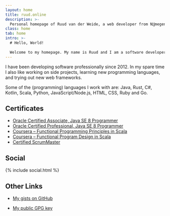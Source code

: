 ```yaml
---
layout: home
title: ruud.online
description: >-
  Personal homepage of Ruud van der Weide, a web developer from Nĳmegen.
class: home
tab: home
intro: >-
  # Hello, World!
  
  Welcome to my homepage. My name is Ruud and I am a software developer from Nĳmegen, the Netherlands.
---
```


I have been developing software professionally since 2012.
In my spare time I also like working on side projects, learning new programming languages, and trying out new web frameworks.

Some of the (programming) languages I work with are: Java, Rust, C#, Kotlin, Scala, Python, JavaScript/Node.js, HTML, CSS, Ruby and Go.


## Certificates

* [Oracle Certified Associate, Java SE 8 Programmer](https://www.youracclaim.com/badges/8d179b16-64b2-4abe-8978-319ed8d40483)
* [Oracle Certified Professional, Java SE 8 Programmer](https://www.youracclaim.com/badges/5087e8f9-d41d-453b-b16e-6fed220f3b0d)
* [Coursera – Functional Programming Principles in Scala](https://www.coursera.org/account/accomplishments/verify/7L9QPDZF4ESV)
* [Coursera – Functional Program Design in Scala](https://www.coursera.org/account/accomplishments/verify/DGTMN79P7VWJ)
* [Certified ScrumMaster](http://bcert.me/skkgftvcl)


## Social

{% include social.html %}


## Other Links

* [My gists on GitHub](https://gist.github.com/rjvdw)
<!-- * [Interesting feeds I follow](https://feedly.com/rdcl) -->
* [My public GPG key](/0AE37E45.asc)
